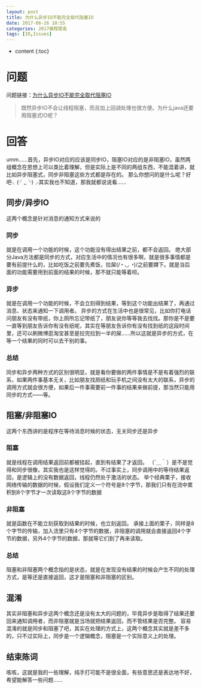 ```yaml
---
layout: post
title: 为什么异步IO不能完全取代阻塞IO
date: 2017-06-26 10:55
categories: 2017编程提高
tags: [IO,Issues]
---
```


* content
{:toc}

# 问题
问题链接：[为什么异步IO不能完全取代阻塞IO](https://github.com/onlyliuxin/coding2017/issues/333)
> 既然异步IO不会让线程阻塞，而且加上回调处理也很方便。为什么java还要用阻塞式IO呢？

# 回答
umm……首先，异步IO对应的应该是同步IO，阻塞IO对应的是非阻塞IO，虽然两组概念在思想上可以类比着理解，但是实际上是不同的两组东西，不能混着讲，就比如异步阻塞式，同步非阻塞这些方式都是存在的。
那么你想问的是什么呢？好吧╮(╯\_╰)╭其实我也不知道，那我就都说说看……

## 同步/异步IO
这两个概念是针对消息的通知方式来说的
### 同步
就是在调用一个功能的时候，这个功能没有得出结果之前，都不会返回。
绝大部分Java方法都是同步的方式，对应生活中的情况也有很多啊，就是很多事情都是要有前提什么的，比如吃饭之前要先煮饭，拉屎(/◔ ◡ ◔)/之前要蹲下。就是当后面的功能需要用到前面的结果的时候，那不就只能等着呗。
### 异步
就是在调用一个功能的时候，不会立刻得到结果，等到这个功能出结果了，再通过消息、状态来通知一下调用者。
异步的方式在生活中也是很常见，比如你打电话问朋友有没有带纸，你上厕所忘记带纸了，朋友说你等等我去找找。那你是不是要一直等到朋友告诉你有没有纸呢，其实在等朋友告诉你有没有找到纸的这段时间里，还可以刷微博逛淘宝甚至是拉完拉到一半的屎……所以这就是异步的方式，在等一个结果的同时可以去干别的事。
### 总结
同步和异步两种方式的区别很明显，就是看你要做的两件事情是不是有着强烈的联系，如果两件事基本无关，比如朋友找厕纸和玩手机之间没有太大的联系，异步的调用方式就会很方便，如果后一件事需要前一件事的结果来做前提，那当然只能用同步的方式——等。
## 阻塞/非阻塞IO
这两个东西讲的是程序在等待消息时候的状态，无关同步还是异步
### 阻塞
就是线程在调用结果返回前都被挂起，直到有结果了才返回。
（´＿｀）是不是觉得和同步很像，其实我也是这样觉得的。不过事实上，同步调用中的等待结果返回，是逻辑上的没有数据返回，线程仍然处于激活的状态。
举个经典栗子，接收网络传输的数据的时候，假设我们定义一个符号是8个字节，那我们只有在流中累积到8个字节才一次读取这8个字节的数据
### 非阻塞
就是函数在不能立刻获取到结果的时候，也立刻返回。
承接上面的栗子，同样是8个字节的传输，加入流里只有4个字节的数据，非阻塞的调用就会直接返回4个字节的数据，另外4个字节的数据，那就等它们到了再来读取。
### 总结
阻塞和非阻塞两个概念指的是状态，就是在发现没有结果的时候会产生不同的处理方式，是等还是直接返回，这才是阻塞和非阻塞的区别。
## 混淆
其实非阻塞和异步这两个概念还是没有太大的问题的，毕竟异步是取得了结果还要回来通知调用者，而非阻塞就是当场就把结果返回，而不管结果是否完整。
容易混淆的就是同步和阻塞了吧，其实在处理的方式上，这两个概念其实就是差不多的，只不过实际上，同步是一个逻辑概念，阻塞是一个实际意义上的处理。

## 结束陈词
咳咳，这就是我的一些理解，纯手打可能不是很全面，有些意思还是表达地不好，希望能解答一些问题……